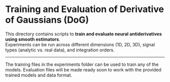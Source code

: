 # Training and Evaluation of Derivative of Gaussians (DoG)

This directory contains scripts to **train and evaluate neural antiderivatives using smooth estimators**.  
Experiments can be run across different dimensions (1D, 2D, 3D), signal types (analytic vs. real data), and integration orders.

---

The training files in the experiments folder can be used to train any of the models.
Evaluation files will be made ready soon to work with the provided trained models and data format.